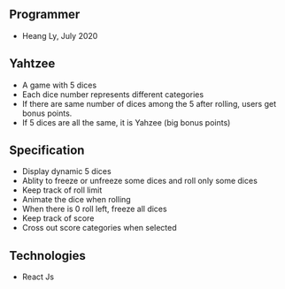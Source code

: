 ## Programmer
- Heang Ly, July 2020

## Yahtzee
- A game with 5 dices
- Each dice number represents different categories 
- If there are same number of dices among the 5 after rolling, users get bonus points.
- If 5 dices are all the same, it is Yahzee (big bonus points)

## Specification
- Display dynamic 5 dices
- Ablity to freeze or unfreeze some dices and roll only some dices
- Keep track of roll limit
- Animate the dice when rolling
- When there is 0 roll left, freeze all dices
- Keep track of score
- Cross out score categories when selected

## Technologies
- React Js